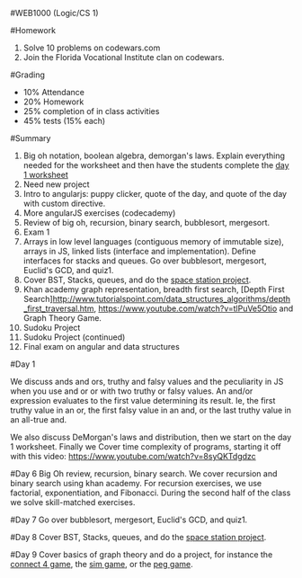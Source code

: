 #WEB1000 (Logic/CS 1)

#Homework
1. Solve 10 problems on codewars.com
2. Join the Florida Vocational Institute clan on codewars.

#Grading
* 10% Attendance
* 20% Homework
* 25% completion of in class activities
* 45% tests (15% each)

#Summary
1. Big oh notation, boolean algebra, demorgan's laws. Explain everything needed for the worksheet and then have the students complete the [day 1 worksheet](day1.js)
2. Need new project
3. Intro to angularjs: puppy clicker, quote of the day, and quote of the day with custom directive.
4. More angularJS exercises (codecademy)
5. Review of big oh, recursion, binary search, bubblesort, mergesort.
6. Exam 1
7. Arrays in low level languages (contiguous memory of immutable size), arrays in JS, linked lists (interface and implementation). Define interfaces for stacks and queues. Go over bubblesort, mergesort, Euclid's GCD, and quiz1.
8. Cover BST, Stacks, queues, and do the [space station project](space-station.md).
9. Khan academy graph representation, breadth first search, [Depth First Search]http://www.tutorialspoint.com/data_structures_algorithms/depth_first_traversal.htm, https://www.youtube.com/watch?v=tlPuVe5Otio and Graph Theory Game.
10. Sudoku Project
11. Sudoku Project (continued)
12. Final exam on angular and data structures

#Day 1

We discuss ands and ors, truthy and falsy values and the peculiarity in JS when you use and or or with two truthy or falsy values. An and/or expression evaluates to the first value determining its result. Ie, the first truthy value in an or, the first falsy value in an and, or the last truthy value in an all-true and.  

We also discuss DeMorgan's laws and distribution, then we start on the day 1 worksheet. Finally we Cover time complexity of programs, starting it off with this video: https://www.youtube.com/watch?v=8syQKTdgdzc  

#Day 6
Big Oh review, recursion, binary search. We cover recursion and binary search using khan academy. For recursion exercises, we use factorial, exponentiation, and Fibonacci. During the second half of the class we solve skill-matched exercises.

#Day 7
Go over bubblesort, mergesort, Euclid's GCD, and quiz1.

#Day 8
Cover BST, Stacks, queues, and do the [space station project](space-station.md).

#Day 9
Cover basics of graph theory and do a project, for instance the [connect 4 game](http://www.swolebrain.com/connect4), the [sim game](http://www.swolebrain.com/sim-game), or the [peg game](http://www.joenord.com/puzzles/peggame/).
